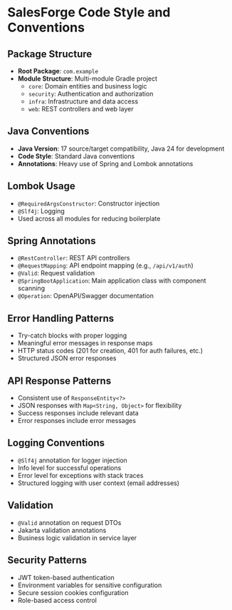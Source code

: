 # SalesForge Code Style and Conventions

## Package Structure
- **Root Package**: `com.example`
- **Module Structure**: Multi-module Gradle project
  - `core`: Domain entities and business logic
  - `security`: Authentication and authorization
  - `infra`: Infrastructure and data access
  - `web`: REST controllers and web layer

## Java Conventions
- **Java Version**: 17 source/target compatibility, Java 24 for development
- **Code Style**: Standard Java conventions
- **Annotations**: Heavy use of Spring and Lombok annotations

## Lombok Usage
- `@RequiredArgsConstructor`: Constructor injection
- `@Slf4j`: Logging
- Used across all modules for reducing boilerplate

## Spring Annotations
- `@RestController`: REST API controllers
- `@RequestMapping`: API endpoint mapping (e.g., `/api/v1/auth`)
- `@Valid`: Request validation
- `@SpringBootApplication`: Main application class with component scanning
- `@Operation`: OpenAPI/Swagger documentation

## Error Handling Patterns
- Try-catch blocks with proper logging
- Meaningful error messages in response maps
- HTTP status codes (201 for creation, 401 for auth failures, etc.)
- Structured JSON error responses

## API Response Patterns
- Consistent use of `ResponseEntity<?>`
- JSON responses with `Map<String, Object>` for flexibility
- Success responses include relevant data
- Error responses include error messages

## Logging Conventions
- `@Slf4j` annotation for logger injection
- Info level for successful operations
- Error level for exceptions with stack traces
- Structured logging with user context (email addresses)

## Validation
- `@Valid` annotation on request DTOs
- Jakarta validation annotations
- Business logic validation in service layer

## Security Patterns
- JWT token-based authentication
- Environment variables for sensitive configuration
- Secure session cookies configuration
- Role-based access control